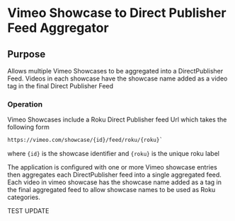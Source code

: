 # Vimeo Showcase to Direct Publisher Feed Aggregator

## Purpose

Allows multiple Vimeo Showcases to be aggregated into a DirectPublisher Feed. Videos in each showcase have the showcase name added as a video tag in the final Direct Publisher Feed

### Operation

Vimeo Showcases include a Roku Direct Publisher feed Url which takes the following form

```html
https://vimeo.com/showcase/{id}/feed/roku/{roku}`
```

where ```{id}``` is the showcase identifier and ```{roku}``` is the unique roku label

The application is configured with one or more Vimeo showcase entries then aggregates each DirectPublisher feed into a single aggregated feed. Each video in vimeo showcase has the showcase name added as a tag in the final aggregated feed to allow showcase names to be used as Roku categories.


TEST UPDATE